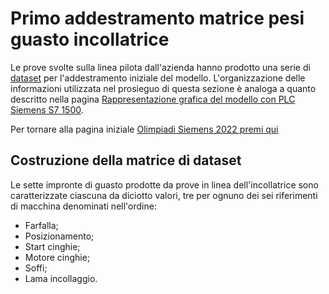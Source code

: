 # Primo addestramento matrice pesi guasto incollatrice
Le prove svolte sulla linea pilota dall'azienda hanno prodotto una serie di [dataset](/dataset) per l'addestramento iniziale del modello. L'organizzazione delle informazioni utilizzata nel prosieguo di questa sezione è analoga a quanto descritto nella pagina [Rappresentazione grafica del modello con PLC Siemens S7 1500](/math.md).

Per tornare alla pagina iniziale [Olimpiadi Siemens 2022 premi qui](/index.md)

## Costruzione della matrice di dataset
Le sette impronte di guasto prodotte da prove in linea dell'incollatrice sono caratterizzate ciascuna da diciotto valori, tre per ognuno dei sei riferimenti di macchina denominati nell'ordine:

- Farfalla;
- Posizionamento;
- Start cinghie;
- Motore cinghie;
- Soffi;
- Lama incollaggio.

